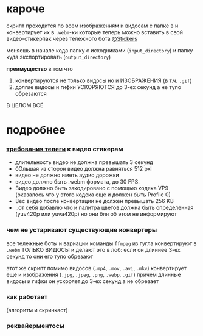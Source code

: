 # кароче

скрипт проходится по всем изображениям и видосам с папке в и конвертирует их в `.webm`-ки которые теперь можно вставить в свой видео-стикерпак через тележного бота [@Stickers](https://t.me/Stickers)

меняешь в начале кода папку с исходниками (`input_directory`) и папку куда экспортировать (`output_directory`)

**преимущество** в том что 
1. конвертируются не только видосы но и ИЗОБРАЖЕНИЯ (в т.ч. `.gif`) 
2. долгие видосы и гифки УСКОРЯЮТСЯ до 3-ех секунд а не тупо обрезаются 

В ЦЕЛОМ ВСË

# подробнее

### [требования телеги](https://t.me/c/1211668085/698) к видео стикерам

- длительность видео не должна превышать 3 секунд
- бОльшая из сторон видео должна равняться 512 pxl
- видео не должно иметь аудио дорожки
- видео должно быть .webm формата, до 30 FPS.
- Видео должно быть закодировано с помощью кодека VP9 (оказалось что у этого кодека еще и должен быть Profile 0)
- Вес видео после конвертации не должен превышать 256 KB
- ..от себя добавлю что и палитра цветов должна быть определенная (yuv420p или yuva420p) но они бля об этом не информируют

### чем не устаривают существующие конвертеры 

все тележные боты и вариации команды `ffmpeg` из гугла конвертируют в `.webm` ТОЛЬКО ВИДОСЫ и делают это в лоб: если он длиннее 3-ех секунд то они его тупо обрезают

этот же скрипт помимо видосов (`.mp4`, `.mov`, `.avi`, `.mkv`) конвертирует еще и изображения (`.jpg`, `.jpeg`, `.png`, `.webp`, `.gif`) причем длинные видосы и гифки он ускоряет до 3-ех секунд а не обрезает

### как работает 

(алгоритм и скринкаст)

### реквайерментосы



